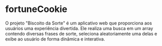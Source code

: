 # fortuneCookie
O projeto "Biscoito da Sorte" é um aplicativo web que proporciona aos usuários uma experiência divertida. Ele realiza uma busca em um array contendo diversas frases de sorte, seleciona aleatoriamente  uma delas e exibe ao usuário de forma dinâmica e interativa.
